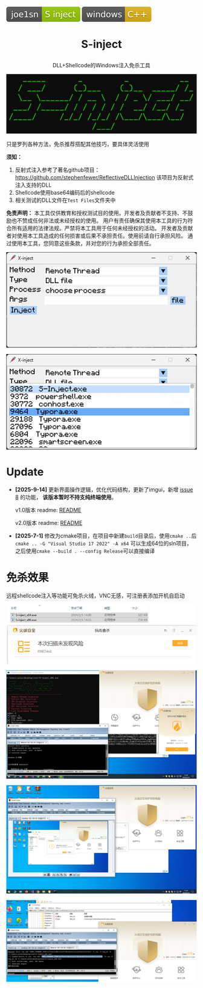 ![](./assets/joe1sn-S_inject-green.svg+xml)  ![](./assets/windows-C++-yellow.svg+xml)

<h1><p align="center">S-inject</p></h1>

<p align="center">DLL+Shellcode的Windows注入免杀工具</p>

<p align="center"><img src="./assets/image-20240205141410967.png"></p>

只是罗列各种方法，免杀推荐搭配其他技巧，要具体灵活使用

**须知：**

1. 反射式注入参考了著名github项目：https://github.com/stephenfewer/ReflectiveDLLInjection
   该项目为反射式注入支持的DLL
2. Shellcode使用base64编码后的shellcode
3. 相关测试的DLL文件在`Test Files`文件夹中

**免责声明：** 本工具仅供教育和授权测试目的使用。开发者及贡献者不支持、不鼓励也不赞成任何非法或未经授权的使用。 用户有责任确保其使用本工具的行为符合所有适用的法律法规。严禁将本工具用于任何未经授权的活动。 开发者及贡献者对使用本工具造成的任何损害或后果不承担责任。使用前请自行承担风险。 通过使用本工具，您同意这些条款，并对您的行为承担全部责任。

![image-20250914204952974](./assets/image-20250914204952974.png)

![image-20250914210256156](./assets/image-20250914210256156.png)

# Update

- **[2025-9-14]** 更新界面操作逻辑，优化代码结构，更新了imgui，新增 [issue 8](https://github.com/Joe1sn/S-inject/issues/8) 的功能， **该版本暂时不持支纯终端使用**。

  v1.0版本 readme: [README](./doc/version1.0_README.md)

  v2.0版本 readme: [README](./doc/version2.0_README.md)

- **[2025-7-1]** 修改为cmake项目，在项目中新建`build`目录后，使用`cmake ..`后`cmake .. -G "Visual Studio 17 2022" -A x64` 可以生成64位的sln项目，之后使用`cmake --build . --config Release`可以直接编译

# 免杀效果

远程shellcode注入等功能可免杀火绒，VNC无感，可注册表添加开机自启动

![image-20240216112653373](./assets/image-20240216112653373.png)

![image-20240216113029381](./assets/image-20240216113029381.png)

![image-20240216113432922](./assets/image-20240216113432922.png)

![image-20240216113917066](./assets/image-20240216113917066.png)
